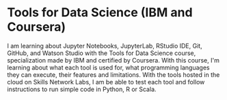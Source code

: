 # Tools for Data Science (IBM and Coursera)
I am learning about Jupyter Notebooks, JupyterLab, RStudio IDE, Git, GitHub, and Watson Studio with the Tools for Data Science course, specialization made by IBM and certified by Coursera. With this course, I'm learning about what each tool is used for, what programming languages they can execute, their features and limitations. With the tools hosted in the cloud on Skills Network Labs, I am be able to test each tool and follow instructions to run simple code in Python, R or Scala.
